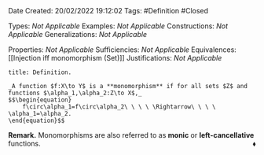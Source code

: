 <br />
<br />

Date Created: 20/02/2022 19:12:02
Tags: #Definition #Closed 

Types: _Not Applicable_
Examples: _Not Applicable_
Constructions: _Not Applicable_
Generalizations: _Not Applicable_

Properties: _Not Applicable_
Sufficiencies: _Not Applicable_
Equivalences: [[Injection iff monomorphism (Set)]]
Justifications: _Not Applicable_

``` ad-Definition
title: Definition.

_A function $f:X\to Y$ is a **monomorphism** if for all sets $Z$ and functions $\alpha_1,\alpha_2:Z\to X$,_
$$\begin{equation}
    f\circ\alpha_1=f\circ\alpha_2\ \ \ \ \Rightarrow\ \ \ \ \alpha_1=\alpha_2.
\end{equation}$$

```

**Remark.** Monomorphisms are also referred to as **monic** or **left-cancellative** functions.<span style="float:right;">$\blacklozenge$</span>
